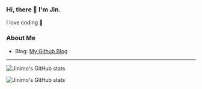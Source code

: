 ### Hi, there 👋 I'm Jin.
I love coding 💓

### About Me
- Blog: [My Github Blog](https://Jinimo.github.io.)

---


![Jinimo's GitHub stats](https://github-readme-stats.vercel.app/api?username=Jinimo&show_icons=true&theme=midnight-purple)

![Jinimo's GitHub stats](https://github-readme-stats.vercel.app/api?username=Jinimo&show_icons=true&theme=material-palenight)
